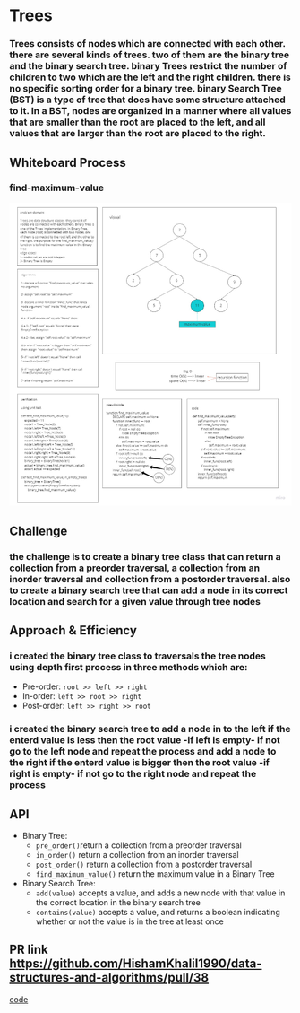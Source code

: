 # Trees
### Trees consists of nodes which are connected with each other. there are several kinds of trees. two of them are the binary tree and the binary search tree. binary Trees restrict the number of children to two which are the left and the right children. there is no specific sorting order for a binary tree. binary Search Tree (BST) is a type of tree that does have some structure attached to it. In a BST, nodes are organized in a manner where all values that are smaller than the root are placed to the left, and all values that are larger than the root are placed to the right.

## Whiteboard Process
### find-maximum-value
![ex](img/find-maximum-value.jpg)

## Challenge
### the challenge is to create a binary tree class that can return a collection from a preorder traversal, a collection from an inorder traversal and collection from a postorder traversal. also to create a binary search tree that can add a node in its correct location and search for a given value through tree nodes

## Approach & Efficiency
### i created the binary tree class to traversals the tree nodes using depth first process in three methods which are:
- Pre-order: `root >> left >> right`
- In-order: `left >> root >> right`
- Post-order: `left >> right >> root`
### i created the binary search tree to add a node in to the left if the enterd value is less then the root value -if left is empty- if not go to the left node and repeat the process and add a node to the right if the enterd value is bigger then the root value -if right is empty- if not go to the right node and repeat the process

## API
<!-- Description of each method publicly available in each of your trees -->
- Binary Tree:
    - `pre_order()`return a collection from a preorder traversal
    - `in_order()` return a collection from an inorder traversal
    - `post_order()` return a collection from a postorder traversal
    - `find_maximum_value()` return the maximum value in a Binary Tree
- Binary Search Tree:
    - `add(value)` accepts a value, and adds a new node with that value in the correct location in the binary search tree
    - `contains(value)` accepts a value, and returns a boolean indicating whether or not the value is in the tree at least once

## PR link https://github.com/HishamKhalil1990/data-structures-and-algorithms/pull/38

[code](tree/tree.py)
